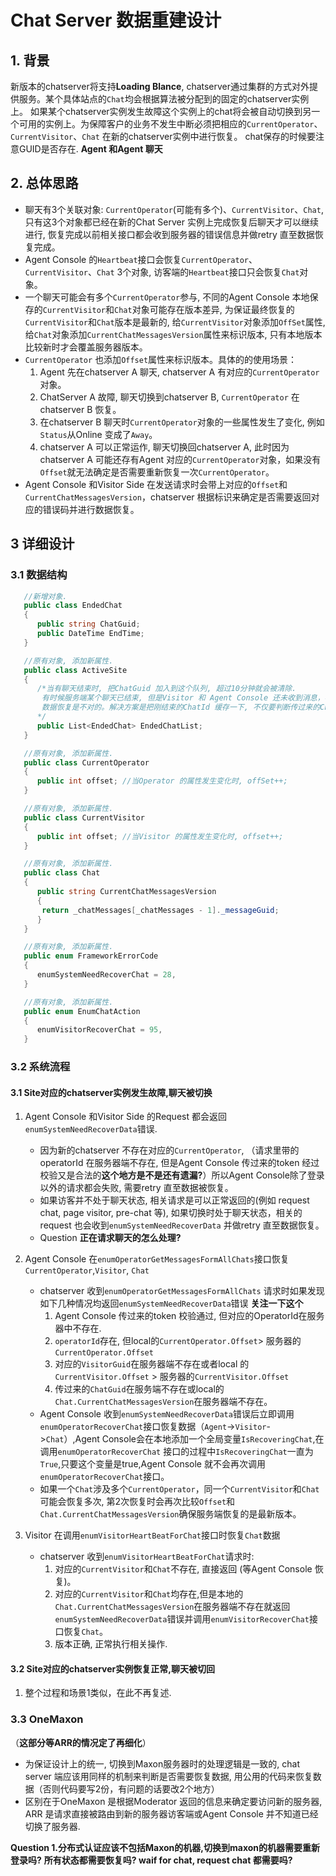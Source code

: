 
# Chat Server 数据重建设计

## 1. 背景

新版本的chatserver将支持**Loading Blance**, chatserver通过集群的方式对外提供服务。某个具体站点的`Chat`均会根据算法被分配到的固定的chatserver实例上。
如果某个chatserver实例发生故障这个实例上的chat将会被自动切换到另一个可用的实例上。为保障客户的业务不发生中断必须把相应的`CurrentOperator`、`CurrentVisitor`、`Chat` 在新的chatserver实例中进行恢复。
chat保存的时候要注意GUID是否存在.
**Agent 和Agent 聊天**

## 2. 总体思路

+ 聊天有3个关联对象: `CurrentOperator`(可能有多个)、`CurrentVisitor`、`Chat`, 只有这3个对象都已经在新的Chat Server 实例上完成恢复后聊天才可以继续进行, 恢复完成以前相关接口都会收到服务器的错误信息并做retry 直至数据恢复完成。
+ Agent Console 的`Heartbeat`接口会恢复`CurrentOperator`、`CurrentVisitor`、`Chat` 3个对象, 访客端的`Heartbeat`接口只会恢复`Chat`对象。
+ 一个聊天可能会有多个`CurrentOperator`参与, 不同的Agent Console 本地保存的`CurrentVisitor`和`Chat`对象可能存在版本差异, 为保证最终恢复的`CurrentVisitor`和`Chat`版本是最新的, 给`CurrentVisitor`对象添加`OffSet`属性, 给`Chat`对象添加`CurrentChatMessagesVersion`属性来标识版本, 只有本地版本比较新时才会覆盖服务器版本。
+ `CurrentOperator` 也添加`Offset`属性来标识版本。具体的的使用场景：
  1. Agent 先在chatserver A 聊天,  chatserver A 有对应的`CurrentOperator`对象。
  2. ChatServer A 故障, 聊天切换到chatserver B, `CurrentOperator` 在chatserver B 恢复。
  3. 在chatserver B 聊天时`CurrentOperator`对象的一些属性发生了变化, 例如`Status`从Online 变成了`Away`。
  4. chatserver A 可以正常运作, 聊天切换回chatserver A, 此时因为chatserver A 可能还存有Agent 对应的`CurrentOperator`对象，如果没有`Offset`就无法确定是否需要重新恢复一次`CurrentOperator`。
+ Agent Console 和Visitor Side 在发送请求时会带上对应的`Offset`和`CurrentChatMessagesVersion`，chatserver 根据标识来确定是否需要返回对应的错误码并进行数据恢复。
  
## 3 详细设计

### 3.1 数据结构

```c#
   //新增对象.
   public class EndedChat
   {
      public string ChatGuid;
      public DateTime EndTime;
   }

   //原有对象, 添加新属性.
   public class ActiveSite
   {
      /*当有聊天结束时, 把ChatGuid 加入到这个队列, 超过10分钟就会被清除.
       有时候服务端某个聊天已结束, 但是Visitor 和 Agent Console 还未收到消息，客户端发送心跳时会报'ChatId`不存在,这时如果根据`ChatId`不存在就进行
       数据恢复是不对的。解决方案是把刚结束的ChatId 缓存一下, 不仅要判断传过来的ChatId不属于任何正在进行的聊天,还要排除聊天可能刚结束的情况.
      */
      public List<EndedChat> EndedChatList;
   }

   //原有对象, 添加新属性.
   public class CurrentOperator
   {
      public int offset; //当Operator 的属性发生变化时, offSet++;
   }

   //原有对象, 添加新属性.
   public class CurrentVisitor
   {
      public int offset; //当Visitor 的属性发生变化时, offset++;
   }

   //原有对象, 添加新属性.
   public class Chat
   {
      public string CurrentChatMessagesVersion
      {
       return _chatMessages[_chatMessages - 1]._messageGuid;
      }
   }

   //原有对象, 添加新属性.
   public enum FrameworkErrorCode
   {
      enumSystemNeedRecoverChat = 28,
   }

   //原有对象, 添加新属性.
   public enum EnumChatAction
   {
      enumVisitorRecoverChat = 95,
   }
```

### 3.2 系统流程

#### 3.1 Site对应的chatserver实例发生故障,聊天被切换

1. Agent Console 和Visitor Side 的Request 都会返回`enumSystemNeedRecoverData`错误.
   + 因为新的chatserver 不存在对应的`CurrentOperator`, （请求里带的operatorId 在服务器端不存在, 但是Agent Console 传过来的token 经过校验又是合法的**这个地方是不是还有遗漏?**）所以Agent Console除了登录以外的请求都会失败, 需要retry 直至数据被恢复。
   + 如果访客并不处于聊天状态, 相关请求是可以正常返回的(例如 request chat, page visitor, pre-chat 等), 如果切换时处于聊天状态，相关的request 也会收到`enumSystemNeedRecoverData` 并做retry 直至数据恢复。
   + Question **正在请求聊天的怎么处理?**
  
2. Agent Console 在`enumOperatorGetMessagesFormAllChats`接口恢复`CurrentOperator`,`Visitor`, `Chat`
   + chatserver 收到`enumOperatorGetMessagesFormAllChats` 请求时如果发现如下几种情况均返回`enumSystemNeedRecoverData`错误 **关注一下这个**
     1. Agent Console 传过来的token 校验通过, 但对应的OperatorId在服务器中不存在.
     2. `operatorId`存在, 但local的`CurrentOperator.Offset`> 服务器的`CurrentOperator.Offset`
     3. 对应的`VisitorGuid`在服务器端不存在或者local 的`CurrentVisitor.Offset` > 服务器的`CurrentVisitor.Offset`
     4. 传过来的`ChatGuid`在服务端不存在或local的`Chat.CurrentChatMessagesVersion`在服务器端不存在。
   + Agent Console 收到`enumSystemNeedRecoverData`错误后立即调用 `enumOperatorRecoverChat`接口恢复数据（`Agent`->`Visitor`->`Chat`）,Agent Console会在本地添加一个全局变量`IsRecoveringChat`,在调用`enumOperatorRecoverChat`   接口的过程中`IsRecoveringChat`一直为`True`,只要这个变量是true,Agent Console 就不会再次调用`enumOperatorRecoverChat`接口。
   + 如果一个`Chat`涉及多个`CurrentOperator`，同一个`CurrentVisitor`和`Chat`可能会恢复多次, 第2次恢复时会再次比较`Offset`和`Chat.CurrentChatMessagesVersion`确保服务端恢复的是最新版本。

3. Visitor 在调用`enumVisitorHeartBeatForChat`接口时恢复`Chat`数据
   + chatserver 收到`enumVisitorHeartBeatForChat`请求时:
     1. 对应的`CurrentVisitor`和`Chat`不存在, 直接返回 (等Agent Console 恢复)。
     2. 对应的`CurrentVisitor`和`Chat`均存在,但是本地的`Chat.CurrentChatMessagesVersion`在服务器端不存在就返回`enumSystemNeedRecoverData`错误并调用`enumVisitorRecoverChat`接口恢复`Chat`。
     3. 版本正确, 正常执行相关操作.

#### 3.2 Site对应的chatserver实例恢复正常,聊天被切回

   1. 整个过程和场景1类似，在此不再复述.

### 3.3 OneMaxon

（**这部分等ARR的情况定了再细化**）

+ 为保证设计上的统一, 切换到Maxon服务器时的处理逻辑是一致的, chat server 端应该用同样的机制来判断是否需要恢复数据, 用公用的代码来恢复数据（否则代码要写2份，有问题的话要改2个地方）
+ 区别在于OneMaxon 是根据Moderator 返回的信息来确定要访问新的服务器, ARR 是请求直接被路由到新的服务器访客端或Agent Console 并不知道已经切换了服务器.

 **Question 1.分布式认证应该不包括Maxon的机器,切换到maxon的机器需要重新登录吗?**
 **所有状态都需要恢复吗? waif for chat, request chat 都需要吗?**
